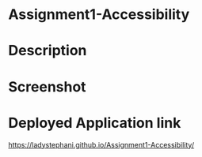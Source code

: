 # Assignment1-Accessibility

# Description

# Screenshot

# Deployed Application link
https://ladystephani.github.io/Assignment1-Accessibility/
